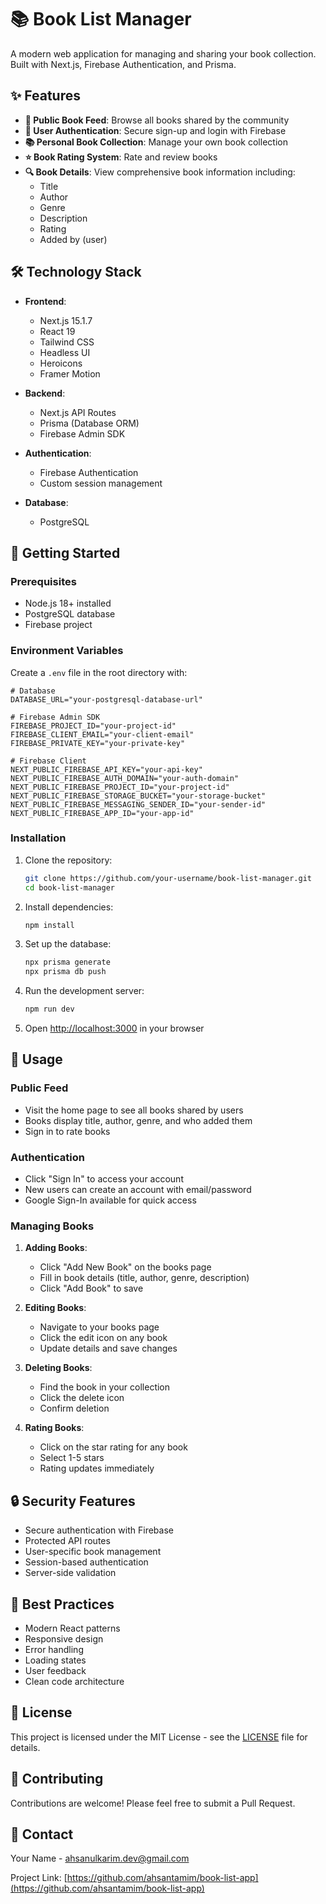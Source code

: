 # 📚 Book List Manager

A modern web application for managing and sharing your book collection. Built with Next.js, Firebase Authentication, and Prisma.

## ✨ Features

- **📖 Public Book Feed**: Browse all books shared by the community
- **👤 User Authentication**: Secure sign-up and login with Firebase
- **📚 Personal Book Collection**: Manage your own book collection
- **⭐ Book Rating System**: Rate and review books
- **🔍 Book Details**: View comprehensive book information including:
  - Title
  - Author
  - Genre
  - Description
  - Rating
  - Added by (user)

## 🛠️ Technology Stack

- **Frontend**:
  - Next.js 15.1.7
  - React 19
  - Tailwind CSS
  - Headless UI
  - Heroicons
  - Framer Motion

- **Backend**:
  - Next.js API Routes
  - Prisma (Database ORM)
  - Firebase Admin SDK

- **Authentication**:
  - Firebase Authentication
  - Custom session management

- **Database**:
  - PostgreSQL

## 🚀 Getting Started

### Prerequisites

- Node.js 18+ installed
- PostgreSQL database
- Firebase project

### Environment Variables

Create a `.env` file in the root directory with:

```env
# Database
DATABASE_URL="your-postgresql-database-url"

# Firebase Admin SDK
FIREBASE_PROJECT_ID="your-project-id"
FIREBASE_CLIENT_EMAIL="your-client-email"
FIREBASE_PRIVATE_KEY="your-private-key"

# Firebase Client
NEXT_PUBLIC_FIREBASE_API_KEY="your-api-key"
NEXT_PUBLIC_FIREBASE_AUTH_DOMAIN="your-auth-domain"
NEXT_PUBLIC_FIREBASE_PROJECT_ID="your-project-id"
NEXT_PUBLIC_FIREBASE_STORAGE_BUCKET="your-storage-bucket"
NEXT_PUBLIC_FIREBASE_MESSAGING_SENDER_ID="your-sender-id"
NEXT_PUBLIC_FIREBASE_APP_ID="your-app-id"
```

### Installation

1. Clone the repository:
   ```bash
   git clone https://github.com/your-username/book-list-manager.git
   cd book-list-manager
   ```

2. Install dependencies:
   ```bash
   npm install
   ```

3. Set up the database:
   ```bash
   npx prisma generate
   npx prisma db push
   ```

4. Run the development server:
   ```bash
   npm run dev
   ```

5. Open [http://localhost:3000](http://localhost:3000) in your browser

## 📱 Usage

### Public Feed
- Visit the home page to see all books shared by users
- Books display title, author, genre, and who added them
- Sign in to rate books

### Authentication
- Click "Sign In" to access your account
- New users can create an account with email/password
- Google Sign-In available for quick access

### Managing Books
1. **Adding Books**:
   - Click "Add New Book" on the books page
   - Fill in book details (title, author, genre, description)
   - Click "Add Book" to save

2. **Editing Books**:
   - Navigate to your books page
   - Click the edit icon on any book
   - Update details and save changes

3. **Deleting Books**:
   - Find the book in your collection
   - Click the delete icon
   - Confirm deletion

4. **Rating Books**:
   - Click on the star rating for any book
   - Select 1-5 stars
   - Rating updates immediately

## 🔒 Security Features

- Secure authentication with Firebase
- Protected API routes
- User-specific book management
- Session-based authentication
- Server-side validation

## 🌟 Best Practices

- Modern React patterns
- Responsive design
- Error handling
- Loading states
- User feedback
- Clean code architecture

## 📝 License

This project is licensed under the MIT License - see the [LICENSE](LICENSE) file for details.

## 🤝 Contributing

Contributions are welcome! Please feel free to submit a Pull Request.

## 📧 Contact

Your Name - [ahsanulkarim.dev@gmail.com](mailto:ahsanulkarim.dev@gmail.com)

Project Link: [https://github.com/ahsantamim/book-list-app](https://github.com/ahsantamim/book-list-app)
